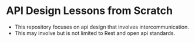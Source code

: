# API Design Lessons from Scratch

* This repository focuses on api design that involves intercommunication.
* This may involve but is not limited to Rest and open api standards. 
